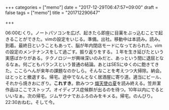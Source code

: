 +++
categories = ["memo"]
date = "2017-12-29T06:47:57+09:00"
draft = false
tags = ["memo"]
title = "201712290647"

+++

06:00むくり。ノートパソコンを広げ、起きたら即座に目薬をぶっ込むことで起きることができた。vimの設定をいじる。準備。出社。移動中は本読み。読み。到着。最終日ということもあって、脳が年内閉店モードになっておられた。vimの設定のメンテナンスをして過ごす。振り返りをする。１年を生き延びたという実感ばかりがある。テクノロジーが興味深いのみだと、あっという間に退屈となるなぁ。何ごともバランスという普通の結論。あとはSESにゆくのに飽きてきた。ここらへんが来年の課題なのかしら。そんなことを考えつつ大掃除。納会。はとっとと撤退する。帰宅。途中でなんとなく居酒屋に寄り道。適当にビール、それから焼きおにぎり。**これすき**。飲みつつ [熾天使の夏](https://www.amazon.co.jp/%E7%86%BE%E5%A4%A9%E4%BD%BF%E3%81%AE%E5%A4%8F-%E7%9F%A2%E5%90%B9%E9%A7%86%E3%82%B7%E3%83%AA%E3%83%BC%E3%82%BA-%E5%89%B5%E5%85%83%E6%8E%A8%E7%90%86%E6%96%87%E5%BA%AB-%E7%AC%A0%E4%BA%95-%E6%BD%94-ebook/dp/B076VM4RCT/ref=pd_sim_351_2?_encoding=UTF8&psc=1&refRID=XQA340S367J6G2EX04Q6 "熾天使の夏")を読み終える。笠井潔作品はここでストップ。オイディプス症候群が出るのを待つ。10年以内にでるといいなぁ。次の帰宅。ジムサウナでおふろのみをキメる。帰宅。のんびり。22:30おねむ。そして今。
